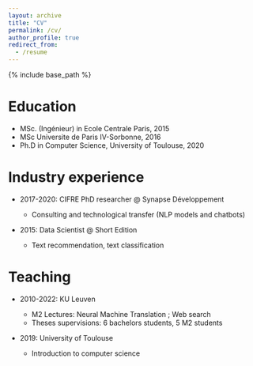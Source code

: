 ```yaml
---
layout: archive
title: "CV"
permalink: /cv/
author_profile: true
redirect_from:
  - /resume
---
```


{% include base_path %}

Education
======
* MSc. (Ingénieur) in Ecole Centrale Paris, 2015
* MSc Universite de Paris IV-Sorbonne, 2016
* Ph.D in Computer Science, University of Toulouse, 2020

Industry experience
======
* 2017-2020: CIFRE PhD researcher @ Synapse Développement
  * Consulting and technological transfer (NLP models and chatbots)

* 2015: Data Scientist @  Short Edition
  * Text recommendation, text classification
  

Teaching
======

* 2010-2022: KU Leuven
  * M2 Lectures: Neural Machine Translation ; Web search
  * Theses supervisions: 6 bachelors students, 5 M2 students

* 2019: University of Toulouse
  * Introduction to computer science
